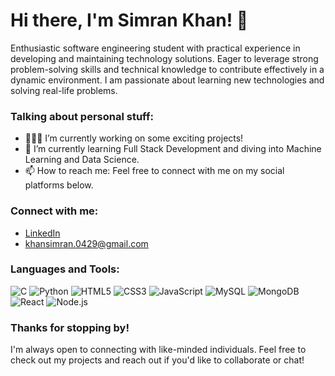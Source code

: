 # Hi there, I'm Simran Khan! 👋

Enthusiastic software engineering student with practical experience in developing and maintaining technology solutions. Eager to leverage strong problem-solving skills and technical knowledge to contribute effectively in a dynamic environment. I am passionate about learning new technologies and solving real-life problems.

### Talking about personal stuff:
- 👩🏽‍💻 I’m currently working on some exciting projects!
- 🌱 I’m currently learning Full Stack Development and diving into Machine Learning and Data Science.
- 📫 How to reach me: Feel free to connect with me on my social platforms below.

### Connect with me:
- [LinkedIn](www.linkedin.com/in/simran-khan-a15915256)
- khansimran.0429@gmail.com

### Languages and Tools:
![C](https://img.shields.io/badge/-C-blue?logo=c&logoColor=white&style=flat-square)
![Python](https://img.shields.io/badge/-Python-yellow?logo=python&logoColor=white&style=flat-square)
![HTML5](https://img.shields.io/badge/-HTML5-red?logo=html5&logoColor=white&style=flat-square)
![CSS3](https://img.shields.io/badge/-CSS3-blue?logo=css3&logoColor=white&style=flat-square)
![JavaScript](https://img.shields.io/badge/-JavaScript-yellow?logo=javascript&logoColor=white&style=flat-square)
![MySQL](https://img.shields.io/badge/-MySQL-blue?logo=mysql&logoColor=white&style=flat-square)
![MongoDB](https://img.shields.io/badge/-MongoDB-green?logo=mongodb&logoColor=white&style=flat-square)
![React](https://img.shields.io/badge/-React-blue?logo=react&logoColor=white&style=flat-square)
![Node.js](https://img.shields.io/badge/-Node.js-green?logo=node.js&logoColor=white&style=flat-square)

### Thanks for stopping by!
I'm always open to connecting with like-minded individuals. Feel free to check out my projects and reach out if you'd like to collaborate or chat!
